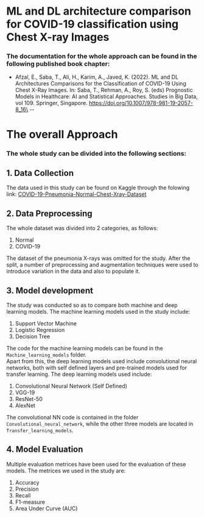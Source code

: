 # ML and DL architecture comparison for COVID-19 classification using Chest X-ray Images
### The documentation for the whole approach can be found in the following published book chapter:
- Afzal, E., Saba, T., Ali, H., Karim, A., Javed, K. (2022). ML and DL Architectures Comparisons for the Classification of COVID-19 Using Chest X-Ray Images. In: Saba, T., Rehman, A., Roy, S. (eds) Prognostic Models in Healthcare: AI and Statistical Approaches. Studies in Big Data, vol 109. Springer, Singapore. https://doi.org/10.1007/978-981-19-2057-8_16\
--
# The overall Approach
### The whole study can be divided into the following sections:
## 1. Data Collection
The data used in this study can be found on Kaggle through the folowing link:
[COVID-19-Pneumonia-Normal-Chest-Xray-Dataset](https://www.kaggle.com/amanullahasraf/covid19-pneumonia-normal-chest-xray-pa-dataset)

## 2. Data Preprocessing
The whole dataset was divided into 2 categories, as follows:
1. Normal
2. COVID-19

The dataset of the pneumonia X-rays was omitted for the study. After the split, a number of preprocessing and augmentation techniques were used to introduce variation in the data and also to populate it.
## 3. Model development
The study was conducted so as to compare both machine and deep learning models. The machine learning models used in the study include:
1. Support Vector Machine
2. Logistic Regression
3. Decision Tree

The code for the machine learning models can be found in the `Machine_learning_models` folder.\
Apart from this, the deep learning models used include convolutional neural networks, both with self defined layers and pre-trained models used for transfer learning. The deep learning models used include:
1. Convolutional Neural Network (Self Defined)
2. VGG-19
3. ResNet-50
4. AlexNet

The convolutional NN code is contained in the folder `Convolutional_neural_network`, while the other three models are located in `Transfer_learning_models`.

## 4. Model Evaluation
Multiple evaluation metrices have been used for the evaluation of these models. The metrices we used in the study are:
1. Accuracy
2. Precision
3. Recall
4. F1-measure
5. Area Under Curve (AUC)
